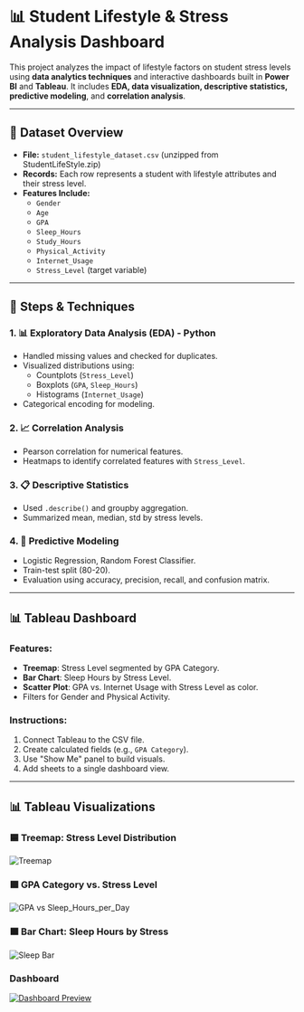 # 📊 Student Lifestyle & Stress Analysis Dashboard

This project analyzes the impact of lifestyle factors on student stress levels using **data analytics techniques** and interactive dashboards built in **Power BI** and **Tableau**. It includes **EDA, data visualization, descriptive statistics, predictive modeling**, and **correlation analysis**.

---

## 📁 Dataset Overview

- **File:** `student_lifestyle_dataset.csv` (unzipped from StudentLifeStyle.zip)
- **Records:** Each row represents a student with lifestyle attributes and their stress level.
- **Features Include:**
  - `Gender`
  - `Age`
  - `GPA`
  - `Sleep_Hours`
  - `Study_Hours`
  - `Physical_Activity`
  - `Internet_Usage`
  - `Stress_Level` (target variable)

---

## 🧪 Steps & Techniques

### 1. 📊 Exploratory Data Analysis (EDA) - Python
- Handled missing values and checked for duplicates.
- Visualized distributions using:
  - Countplots (`Stress_Level`)
  - Boxplots (`GPA`, `Sleep_Hours`)
  - Histograms (`Internet_Usage`)
- Categorical encoding for modeling.

### 2. 📈 Correlation Analysis
- Pearson correlation for numerical features.
- Heatmaps to identify correlated features with `Stress_Level`.

### 3. 📋 Descriptive Statistics
- Used `.describe()` and groupby aggregation.
- Summarized mean, median, std by stress levels.

### 4. 🧠 Predictive Modeling
- Logistic Regression, Random Forest Classifier.
- Train-test split (80-20).
- Evaluation using accuracy, precision, recall, and confusion matrix.

---

## 📊 Tableau Dashboard

### Features:
- **Treemap**: Stress Level segmented by GPA Category.
- **Bar Chart**: Sleep Hours by Stress Level.
- **Scatter Plot**: GPA vs. Internet Usage with Stress Level as color.
- Filters for Gender and Physical Activity.

### Instructions:
1. Connect Tableau to the CSV file.
2. Create calculated fields (e.g., `GPA Category`).
3. Use "Show Me" panel to build visuals.
4. Add sheets to a single dashboard view.

---

## 📊 Tableau Visualizations

### 🟦 Treemap: Stress Level Distribution
![Treemap](images/stress_treemap.png)

### 🟪 GPA Category vs. Stress Level
![GPA vs Sleep_Hours_per_Day]()

### 🟧 Bar Chart: Sleep Hours by Stress
![Sleep Bar](images/sleep_stress_bar.png)


### Dashboard
[![Dashboard Preview](images/stress_treemap.png)](https://public.tableau.com/views/YourDashboardName/YourSheet)


